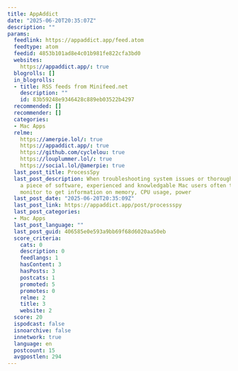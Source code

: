```yaml
---
title: AppAddict
date: "2025-06-20T20:35:07Z"
description: ""
params:
  feedlink: https://appaddict.app/feed.atom
  feedtype: atom
  feedid: 4853b101ad8e4c01b981fe822cfa3bd0
  websites:
    https://appaddict.app/: true
  blogrolls: []
  in_blogrolls:
  - title: RSS feeds from Minifeed.net
    description: ""
    id: 83b59248e9346428c889eb03522b4297
  recommended: []
  recommender: []
  categories:
  - Mac Apps
  relme:
    https://amerpie.lol/: true
    https://appaddict.app/: true
    https://github.com/cyclelou: true
    https://louplummer.lol/: true
    https://social.lol/@amerpie: true
  last_post_title: ProcessSpy
  last_post_description: When troubleshooting system issues or thoroughly evaluating
    a piece of software, experienced and knowledgable Mac users often turn to activity
    monitor to get information on memory, CPU usage, power
  last_post_date: "2025-06-20T20:35:09Z"
  last_post_link: https://appaddict.app/post/processspy
  last_post_categories:
  - Mac Apps
  last_post_language: ""
  last_post_guid: 406585e0e593a9bb69f68d6020aa50eb
  score_criteria:
    cats: 0
    description: 0
    feedlangs: 1
    hasContent: 3
    hasPosts: 3
    postcats: 1
    promoted: 5
    promotes: 0
    relme: 2
    title: 3
    website: 2
  score: 20
  ispodcast: false
  isnoarchive: false
  innetwork: true
  language: en
  postcount: 15
  avgpostlen: 294
---
```

